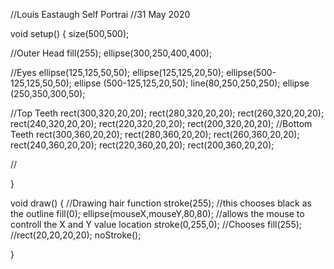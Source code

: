 //Louis Eastaugh Self Portrai
//31 May 2020

void setup() {
size(500,500);

//Outer Head
fill(255);
ellipse(300,250,400,400);

//Eyes
ellipse(125,125,50,50);
ellipse(125,125,20,50);
ellipse(500-125,125,50,50);
ellipse (500-125,125,20,50);
line(80,250,250,250);
ellipse (250,350,300,50);

//Top Teeth
rect(300,320,20,20);
rect(280,320,20,20);
rect(260,320,20,20);
rect(240,320,20,20);
rect(220,320,20,20);
rect(200,320,20,20);
//Bottom Teeth
rect(300,360,20,20);
rect(280,360,20,20);
rect(260,360,20,20);
rect(240,360,20,20);
rect(220,360,20,20);
rect(200,360,20,20);

//


}

void draw() { //Drawing hair function
stroke(255); //this chooses black as the outline
fill(0);
ellipse(mouseX,mouseY,80,80); //allows the mouse to controll the X and Y value location
stroke(0,255,0); //Chooses 
fill(255);
//rect(20,20,20,20);
noStroke();

  
}
